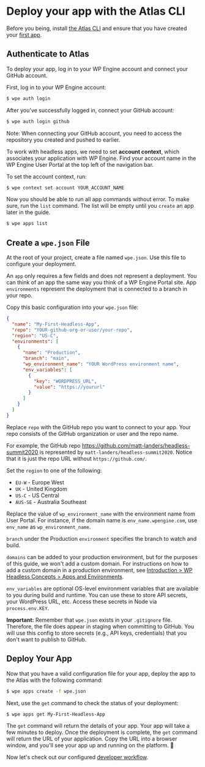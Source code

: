 # Deploy your app with the Atlas CLI

Before you being, install [the Atlas CLI](/guides/README.md##install-the-atlas-cli) and ensure that you have created your [first app](/guides/getting-started/create-app).

## Authenticate to Atlas

To deploy your app, log in to your WP Engine account and connect your GitHub account.

First, log in to your WP Engine account:

```bash
$ wpe auth login
```

After you've successfully logged in, connect your GitHub account:

```bash
$ wpe auth login github
```

Note: When connecting your GitHub account, you need to access the repository you created and pushed to earlier.

To work with headless apps, we need to set **account context**, which associates your application with WP Engine. Find your account name in the WP Engine User Portal at the top left of the navigation bar. 

To set the account context, run:

```bash
$ wpe context set account YOUR_ACCOUNT_NAME
```

Now you should be able to run all app commands without error. To make sure, run the `list` command. The list will be empty until you `create` an app later in the guide.

```bash
$ wpe apps list
```

## Create a `wpe.json` File

At the root of your project, create a file named `wpe.json`. Use this file to configure your deployment.

An `app` only requires a few fields and does not represent a deployment. You can think of an app the same way you think of a WP Engine Portal site. App `environments` represent the deployment that is connected to a branch in your repo.

Copy this basic configuration into your `wpe.json` file:

```json
{
  "name": "My-First-Headless-App",
  "repo": "YOUR-github-org-or-user/your-repo",
  "region": "US-C",
  "environments": [
    {
      "name": "Production",
      "branch": "main",
      "wp_environment_name": "YOUR WordPress environment name",
      "env_variables": [
        {
          "key": "WORDPRESS_URL",
          "value": "https://yoururl"
        }
      ]
    }
  ]
}
```

Replace `repo` with the GitHub repo you want to connect to your app. Your repo consists of the GitHub organization or user and the repo name.

For example, the GitHub repo https://github.com/matt-landers/headless-summit2020 is represented by `matt-landers/headless-summit2020`. Notice that it is just the repo URL without `https://github.com/`.

Set the `region` to one of the following:

- `EU-W` - Europe West
- `UK` - United Kingdom
- `US-C` - US Central
- `AUS-SE` - Australia Southeast

Replace the value of `wp_environment_name` with the environment name from User Portal. For instance, if the domain name is `env_name.wpengine.com`, use `env_name` as `wp_environment_name`.

`branch` under the Production `environment` specifies the branch to watch and build.

`domains` can be added to your production environment, but for the purposes of this guide, we won't add a custom domain. For instructions on how to add a custom domain in a production environment, see [Introduction > WP Headless Concepts > Apps and Environments](/guides#apps-and-environments).

`env_variables` are optional OS-level environment variables that are available to you during build and runtime. You can use these to store API secrets, your WordPress URL, etc. Access these secrets in Node via `process.env.KEY`.

**Important:** Remember that `wpe.json` exists in your `.gitignore` file. Therefore, the file does appear in staging when committing to GitHub.  You will use this config to store secrets (e.g., API keys, credentials) that you don't want to publish to GitHub.

## Deploy Your App

Now that you have a valid configuration file for your app, deploy the app to the Atlas with the following command:

```bash
$ wpe apps create -f wpe.json
```

Next, use the `get` command to check the status of your deployment:

```bash
$ wpe apps get My-First-Headless-App
```

The `get` command will return the details of your app. Your app will take a few minutes to deploy. Once the deployment is complete, the `get` command will return the URL of your application. Copy the URL into a browser window, and you'll see your app up and running on the platform. :tada:

Now let's check out our configured [developer workflow](/guides/getting-started/workflow).
